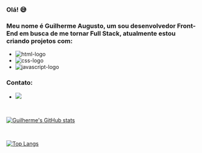 ### Olá! 😅

### Meu nome é Guilherme Augusto, um sou desenvolvedor Front-End em busca de me tornar Full Stack, atualmente estou criando projetos com:

- <img src="https://img.shields.io/badge/HTML-239120?style=for-the-badge&logo=html5&logoColor=white" alt="html-logo"/>

- <img src="https://img.shields.io/badge/CSS-239120?&style=for-the-badge&logo=css3&logoColor=white" alt="css-logo"/>

- <img src="https://img.shields.io/badge/JavaScript-F7DF1E?style=for-the-badge&logo=javascript&logoColor=black" alt="javascript-logo"/>

### Contato:

- <a href="https://www.linkedin.com/in/afrguilherme"> <img src="https://img.shields.io/badge/LinkedIn-0077B5?style=for-the-badge&logo=linkedin&logoColor=white"/> </a>

<br>

[![Guilherme's GitHub stats](https://github-readme-stats.vercel.app/api?username=afrguilherme)](https://github.com/anuraghazra/github-readme-stats)

<br>

[![Top Langs](https://github-readme-stats.vercel.app/api/top-langs/?username=afrguilherme)](https://github.com/anuraghazra/github-readme-stats)
